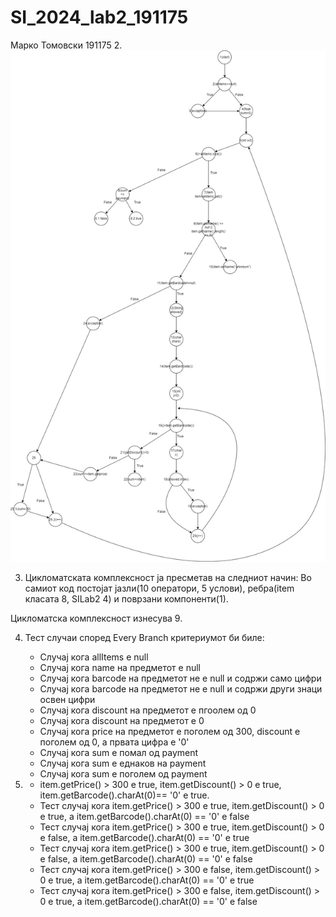 # SI_2024_lab2_191175
Марко Томовски 191175
2. ![CFG](SIlab2.jpg)

3. Цикломатската комплексност ја пресметав на следниот начин:
Во самиот код постојат јазли(10 оператори, 5 услови), ребра(item класата 8, SILab2 4) и поврзани компоненти(1).

Цикломатска комплексност изнесува 9.


4. Тест случаи според Every Branch критериумот би биле:
    - Случај кога allItems e null
    - Случај кога name на предметот e null
    - Случај кога barcode на предметот не е null и содржи само цифри
    - Случај кога barcode на предметот не е null и содржи други знаци освен цифри
    - Случај кога discount на предметот е пгоолем од 0
    - Случај кога discount на предметот е 0
    - Случај кога price на предметот е поголем од 300, discount е поголем од 0, а првата цифра е '0'
    - Случај кога sum е помал од payment
    - Случај кога sum е еднаков на payment
    - Случај кога sum е поголем од payment

5. 
    - item.getPrice() > 300 е true, item.getDiscount() > 0 е true, item.getBarcode().charAt(0)== '0' е true.
    - Тест случај кога item.getPrice() > 300 е true, item.getDiscount() > 0 е true, а item.getBarcode().charAt(0) == '0' е false
    - Тест случај кога item.getPrice() > 300 е true, item.getDiscount() > 0 е false, а item.getBarcode().charAt(0) == '0' е true
    - Тест случај кога item.getPrice() > 300 е true, item.getDiscount() > 0 е false, а item.getBarcode().charAt(0) == '0' е false
    - Тест случај кога item.getPrice() > 300 е false, item.getDiscount() > 0 е true, а item.getBarcode().charAt(0) == '0' е true
    - Тест случај кога item.getPrice() > 300 е false, item.getDiscount() > 0 е true, а item.getBarcode().charAt(0) == '0' е false